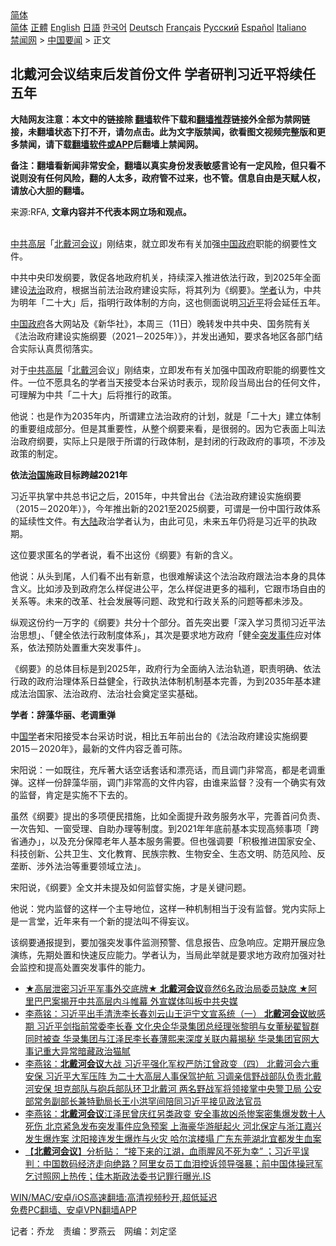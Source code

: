  <!-- 面包屑导航 --> <div class="breadcrumb"><!-- GTranslate: https://gtranslate.io/ -->  <div class="switcher notranslate">  <div class="selected">  <a href="#" onclick="return false;"> 简体</a>  </div>  <div class="option">  <a href="https://www.bannedbook.org" onclick="doGTranslate('zh-CN|zh-CN');jQuery('div.switcher div.selected a').html(jQuery(this).html());return false;" title="简体中文" class="nturl selected"> 简体</a>  <a href="https://www.bannedbook.org/zh-tw/" onclick="doGTranslate('zh-CN|zh-TW');jQuery('div.switcher div.selected a').html(jQuery(this).html());return false;" title="繁體中文" class="nturl"> 正體</a>  <a href="https://www.bannedbook.org/en/" onclick="doGTranslate('zh-CN|en');jQuery('div.switcher div.selected a').html(jQuery(this).html());return false;" title="English" class="nturl"> English</a>  <a href="https://www.bannedbook.org/ja/" onclick="doGTranslate('zh-CN|ja');jQuery('div.switcher div.selected a').html(jQuery(this).html());return false;" title="日本語" class="nturl"> 日語</a>  <a href="https://www.bannedbook.org/ko/" onclick="doGTranslate('zh-CN|ko');jQuery('div.switcher div.selected a').html(jQuery(this).html());return false;" title="한국어" class="nturl"> 한국어</a>  <a href="https://www.bannedbook.org/de/" onclick="doGTranslate('zh-CN|de');jQuery('div.switcher div.selected a').html(jQuery(this).html());return false;" title="Deutsch" class="nturl"> Deutsch</a>  <a href="https://www.bannedbook.org/fr/" onclick="doGTranslate('zh-CN|fr');jQuery('div.switcher div.selected a').html(jQuery(this).html());return false;" title="Français" class="nturl"> Français</a>  <a href="https://www.bannedbook.org/ru/" onclick="doGTranslate('zh-CN|ru');jQuery('div.switcher div.selected a').html(jQuery(this).html());return false;" title="Русский" class="nturl"> Русский</a>  <a href="https://www.bannedbook.org/es/" onclick="doGTranslate('zh-CN|es');jQuery('div.switcher div.selected a').html(jQuery(this).html());return false;" title="Español" class="nturl"> Español</a>  <a href="https://www.bannedbook.org/it/" onclick="doGTranslate('zh-CN|it');jQuery('div.switcher div.selected a').html(jQuery(this).html());return false;" title="Italiano" class="nturl"> Italiano</a>  </div>  </div>      <div class='breadcrumb-sub'><!-- Breadcrumb NavXT 6.3.0 --> <a href="https://www.bannedbook.org/" class="home">禁闻网</a> &gt; <a href="https://www.bannedbook.org/bnews/headline/" class="category">中国要闻</a> &gt; 正文</div></div><h2>北戴河会议结束后发首份文件 学者研判习近平将续任五年</h2> <p class="notice"><b>大陆网友注意：本文中的链接除 <a href="https://github.com/bannedbook/fanqiang" >翻墙</a>软件下载和<a href="https://github.com/killgcd/justmysocks/blob/master/README.md">翻墙推荐</a>链接外全部为禁网链接，未翻墙状态下打不开，请勿点击。此为文字版禁闻，欲看图文视频完整版和更多禁闻，请下载<a href="https://github.com/bannedbook/fanqiang">翻墙软件或APP</a>后翻墙上禁闻网。</p><p>备注：翻墙看新闻非常安全，翻墙以真实身份发表敏感言论有一定风险，但只看不说则没有任何风险，翻的人太多，政府管不过来，也不管。信息自由是天赋人权，请放心大胆的翻墙。</b></p>  <div class="entry"> <p>来源:RFA, <strong>文章内容并不代表本网立场和观点。</strong></p> <p><br /> <a href="https://www.bannedbook.org/bnews/tag/%e4%b8%ad%e5%85%b1/" class="st_tag internal_tag" rel="tag" title="标签 中共 下的日志">中共</a><span class='wp_keywordlink_affiliate'><a href="https://www.bannedbook.org/bnews/ccpdope/" title="中共高层内幕" target="_blank">高层</a></span>「<a href="https://www.bannedbook.org/bnews/tag/%e5%8c%97%e6%88%b4%e6%b2%b3%e4%bc%9a%e8%ae%ae/" class="st_tag internal_tag" rel="tag" title="标签 北戴河会议 下的日志">北戴河会议</a>」刚结束，就立即发布有关加强<span class='wp_keywordlink_affiliate'><a href="https://www.bannedbook.org/" title="中国" target="_blank">中国</a></span><a href="https://www.bannedbook.org/bnews/tag/%e6%94%bf%e5%ba%9c/" class="st_tag internal_tag" rel="tag" title="标签 政府 下的日志">政府</a>职能的纲要性文件。</p> <p>中共中央印发纲要，敦促各地政府机关，持续深入推进依法行政，到2025年全面建设<a href="https://www.bannedbook.org/bnews/tag/%e6%b3%95%e6%b2%bb/" class="st_tag internal_tag" rel="tag" title="标签 法治 下的日志">法治</a>政府，根据当前法治政府建设实际，将其列为《纲要》。<a href="https://www.bannedbook.org/bnews/tag/%e5%ad%a6%e8%80%85/" class="st_tag internal_tag" rel="tag" title="标签 学者 下的日志">学者</a>认为，中共为明年「二十大」后，指明行政体制的方向，这也侧面说明<a href="https://www.bannedbook.org/bnews/tag/%e4%b9%a0%e8%bf%91%e5%b9%b3/" class="st_tag internal_tag" rel="tag" title="标签 习近平 下的日志">习近平</a>将会延任五年。</p> <p><a href="https://www.bannedbook.org/bnews/tag/%e4%b8%ad%e5%9b%bd%e6%94%bf%e5%ba%9c/" class="st_tag internal_tag" rel="tag" title="标签 中国政府 下的日志">中国政府</a>各大网站及《新华社》，本周三（11日）晚转发中共中央、国务院有关《法治政府建设实施纲要（2021－2025年）》，并发出通知，要求各地区各部门结合实际认真贯彻落实。</p> <p>对于<span class='wp_keywordlink_affiliate'><a href="https://www.bannedbook.org/bnews/ccpdope/" title="中共高层" target="_blank">中共高层</a></span>「<a href="https://www.bannedbook.org/bnews/tag/%E5%8C%97%E6%88%B4%E6%B2%B3/" class="st_tag internal_tag" rel="tag" title="标签 北戴河 下的日志">北戴河</a>会议」刚结束，立即发布有关加强中国政府职能的纲要性文件。一位不愿具名的学者当天接受本台采访时表示，现阶段当局出台的任何文件，可理解为中共「二十大」后将推行的政策。</p>  <p>他说：也是作为2035年内，所谓建立法治政府的计划，就是「二十大」建立体制的重要组成部分。但是其重要性，从整个纲要来看，是很弱的。因为它表面上叫法治政府纲要，实际上只是限于所谓的行政体制，是封闭的行政政府的事项，不涉及政策的制定。</p> <p><strong>依法<span class='wp_keywordlink'><a href="https://www.bannedbook.org/forum24/topic8925.html" title="《治国大道》" target="_blank">治国</a></span>施政目标跨越</strong><strong>2021</strong><strong>年</strong></p> <p>习近平执掌中共总书记之后，2015年，中共曾出台《法治政府建设实施纲要（2015－2020年）》，今年推出新的2021至2025纲要，可谓是一份中国行政体系的延续性文件。有<span class='wp_keywordlink_affiliate'><a href="https://www.bannedbook.org/" title="大陆" target="_blank">大陆</a></span>政治学者认为，由此可见，未来五年仍将是习近平的执政期。</p> <p>这位要求匿名的学者说，看不出这份《纲要》有新的含义。</p> <p>他说：从头到尾，人们看不出有新意，也很难解读这个法治政府跟法治本身的具体含义。比如涉及到政府怎么样促进公平，怎么样促进更多的福利，它跟市场自由的关系等。未来的改革、社会发展等问题、政党和行政关系的问题等都未涉及。</p>  <p>纵观这份约一万字的《纲要》共分十个部分。首先突出要「深入学习贯彻习近平法治思想」、「健全依法行政制度体系」，其次是要求地方政府「健全<a href="https://www.bannedbook.org/bnews/tag/%e7%aa%81%e5%8f%91%e4%ba%8b%e4%bb%b6/" class="st_tag internal_tag" rel="tag" title="标签 突发事件 下的日志">突发事件</a>应对体系，依法预防处置重大突发事件」。</p> <p>《纲要》的总体目标是到2025年，政府行为全面纳入法治轨道，职责明确、依法行政的政府治理体系日益健全，行政执法体制机制基本完善，为到2035年基本建成法治国家、法治政府、法治社会奠定坚实基础。</p> <p><strong>学者：辞藻华丽、老调重弹</strong></p> <p>中<span class='wp_keywordlink'><a href="https://www.bannedbook.org/forum24/" title="国学传统文化禁书" target="_blank">国学</a></span>者宋阳接受本台采访时说，相比五年前出台的《法治政府建设实施纲要2015－2020年》，最新的文件内容乏善可陈。</p> <p>宋阳说：一如既往，充斥著大话空话套话和漂亮话，而且调门非常高，都是老调重弹。这样一份辞藻华丽，调门非常高的文件内容，由谁来监督？没有一个确实有效的监督，肯定是实施不下去的。</p>  <p>虽然《纲要》提出的多项便民措施，比如全面提升政务服务水平，完善首问负责、一次告知、一窗受理、自助办理等制度。到2021年年底前基本实现高频事项「跨省通办」，以及充分保障老年人基本服务需要。但也强调要「积极推进国家安全、科技创新、公共卫生、文化教育、民族宗教、生物安全、生态文明、防范风险、反垄断、涉外法治等重要领域立法」。</p> <p>宋阳说，《纲要》全文并未提及如何监督实施，才是关键问题。</p> <p>他说：党内监督的这样一个主导地位，这样一种机制相当于没有监督。党内实际上是一言堂，近年来有一个新的提法叫不得妄议。</p> <p>该纲要通报提到，要加强突发事件监测预警、信息报告、应急响应。定期开展应急演练，先期处置和快速反应能力。学者认为，当局此举就是要求地方政府加强对社会监控和提高处置突发事件的能力。</p> <ul class='op-related-articles' title='相关阅读'> <li><a href='https://www.bannedbook.org/bnews/bannedvideo/20210811/1604377.html' target='_blank'>★高层泄密习近平军事外交底牌★ <b>北戴河会议</b>竟然6名政治局委员缺席 ★阿里巴巴案揭开中共高层内斗帷幕 外宣媒体叫板中共央媒</a></li> <li><a href='https://www.bannedbook.org/bnews/comments/20210810/1603802.html' target='_blank'>李燕铭：习近平出手清洗李长春刘云山王沪宁文宣系统（一） <b>北戴河会议</b>敏感期 习近平剑指前常委李长春 文化央企华录集团总经理张黎明与女董秘翟智群同时被查 华录集团与江泽民李长春薄熙来深度关联内幕揭秘 华录集团官网大事记重大异常暗藏政治猫腻</a></li> <li><a href='https://www.bannedbook.org/bnews/comments/20210809/1602985.html' target='_blank'>李燕铭：<b>北戴河会议</b>大战 习近平强化军权严防江曾政变（四） 北戴河会六重安保 习近平大军压阵 为二十大高层人事保驾护航 习调亲信野战部队负责北戴河安保 坦克部队与砲兵部队环卫北戴河 两名野战军将领接掌中央警卫局 公安部常务副部长兼特勤局长王小洪罕间陪同习近平接见政法官员</a></li> <li><a href='https://www.bannedbook.org/bnews/comments/20210809/1602954.html' target='_blank'>李燕铭：<b>北戴河会议</b>江泽民曾庆红另类政变 安全事故凶杀惨案密集爆发数十人死伤 北京紧急发布突发事件应急预案 上海豪华游艇起火 河北保定与浙江嘉兴发生爆炸案 沈阳接连发生爆炸与火灾 哈尔滨楼塌 广东东莞湖北宜都发生血案</a></li> <li><a href='https://www.bannedbook.org/bnews/bannedvideo/20210809/1602791.html' target='_blank'>【<b>北戴河会议</b>】分析贴： “接下来的江湖，血雨腥风不死为幸” ；习近平误判：中国数码经济走向绝路？阿里女员工血泪控诉领导强暴；前中国体操冠军乞讨照网上热传；佳木斯政法委书记罪行曝光.IS</a></li> </ul> <p class="texttj"> <a href="https://github.com/bannedbook/fanqiang/wiki/V2ray%E6%9C%BA%E5%9C%BA" target="_blank">WIN/MAC/安卓/iOS高速翻墙:高清视频秒开,超低延迟</a><br/> <a href="https://github.com/bannedbook/fanqiang/wiki/%E7%A6%81%E9%97%BB%E7%BD%91%E5%AE%89%E5%8D%93%E7%BF%BB%E5%A2%99%E6%96%B0%E9%97%BBAPP" target="_blank">免费PC翻墙、安卓VPN翻墙APP</a></p> <p>记者：乔龙　责编：罗燕云　网编：刘定坚 　</p><a name='sharetosocial'></a>  <div style="margin-bottom:5px;padding-bottom:5px;clear:both"> <div id="archive-pix-1" class="banner-ads"> <!-- AuctionX Display platform tag START --> <div id="26318x728x90x621x_ADSLOT2" clicktrack="%%CLICK_URL_ESC%%"></div> <!-- AuctionX Display platform tag END --> </div> <div id="archive-pix-2" class="banner-ads"> <!-- AuctionX Display platform tag START --> <div id="26315x300x250x621x_ADSLOT2" clicktrack="%%CLICK_URL_ESC%%"></div> <!-- AuctionX Display platform tag END --> </div> </div>  <div id="archive-pix-1" class="banner-ads"> <!-- AuctionX Display platform tag START --> <div id="26318x728x90x621x_ADSLOT3" clicktrack="%%CLICK_URL_ESC%%"></div> <!-- AuctionX Display platform tag END --> </div> </div><!--END ENTRY--> 